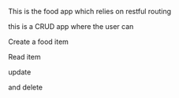 This is the food app which relies on restful routing

this is a CRUD app where the user can

Create a food item

Read item

update 

and delete